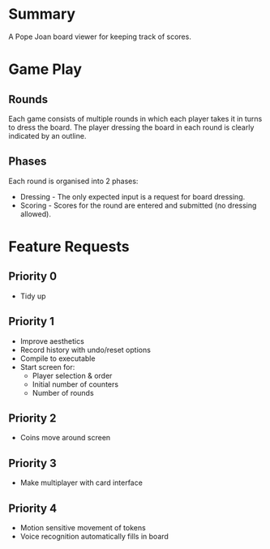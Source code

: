 # Summary

A Pope Joan board viewer for keeping track of scores.


# Game Play

## Rounds

Each game consists of multiple rounds in which each player takes it in turns
to dress the board.  The player dressing the board in each round is clearly
indicated by an outline.

## Phases

Each round is organised into 2 phases:
 * Dressing - The only expected input is a request for board dressing.
 * Scoring - Scores for the round are entered and submitted (no dressing allowed).


# Feature Requests

## Priority 0

* Tidy up

## Priority 1

* Improve aesthetics
* Record history with undo/reset options
* Compile to executable
* Start screen for:
  - Player selection & order
  - Initial number of counters
  - Number of rounds

## Priority 2

* Coins move around screen

## Priority 3

* Make multiplayer with card interface

## Priority 4

* Motion sensitive movement of tokens
* Voice recognition automatically fills in board
